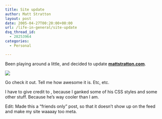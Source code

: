 ```yaml
---
title: Site update
author: Matt Stratton
layout: post
date: 2005-04-27T00:20:00+00:00
url: /life-in-general/site-update
dsq_thread_id:
  - 28253964
categories:
  - Personal

---
```

Been playing around a little, and decided to update [**mattstratton.com**][1].

![][2]

Go check it out. Tell me how awesome it is. Etc, etc.

I have to give credit to , because I ganked some of his CSS styles and some other stuff. Because he&#8217;s way cooler than I am.

Edit: Made this a &#8220;friends only&#8221; post, so that it doesn&#8217;t show up on the feed and make my site waaaay too meta.

 [1]: /
 [2]: https://photos7.flickr.com/11152779_63ff0d7591_o.jpg